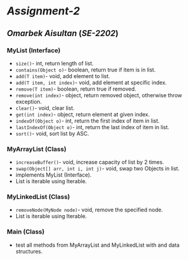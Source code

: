 # _Assignment-2_
## **_Omarbek Aisultan_** (*SE-2202*) 

### MyList (Interface)
- ```size()```- int, return length of list.
- ```contains(Object o)```- boolean, return true if item is in list.
- ```add(T item)```- void, add element to list.
- ```add(T item, int index)```- void, add element at specific index.
- ```remove(T item)```- boolean, return true if removed.
- ```remove(int index)```- object, return removed object, otherwise throw exception.
- ```clear()```- void, clear list.
- ```get(int index)```- object, return element at given index.
- ```indexOf(Object o)```- int, return the first index of item in list.
- ```lastIndexOf(Object o)```- int, return the last index of item in list.
- ```sort()```- void, sort list by ASC.
### MyArrayList (Class)
- ```increaseBuffer()```- void, increase capacity of list by 2 times.
- ```swap(Object[] arr, int i, int j)```- void, swap two Objects in list.
- implements MyList (Interface).
- List is iterable using Iterable.
### MyLinkedList (Class)
- ```removeNode(MyNode node)```- void, remove the specified node.
- List is iterable using Iterable.
### Main (Class)
- test all methods from MyArrayList and MyLinkedList with <Integer> and <String> data structures.
